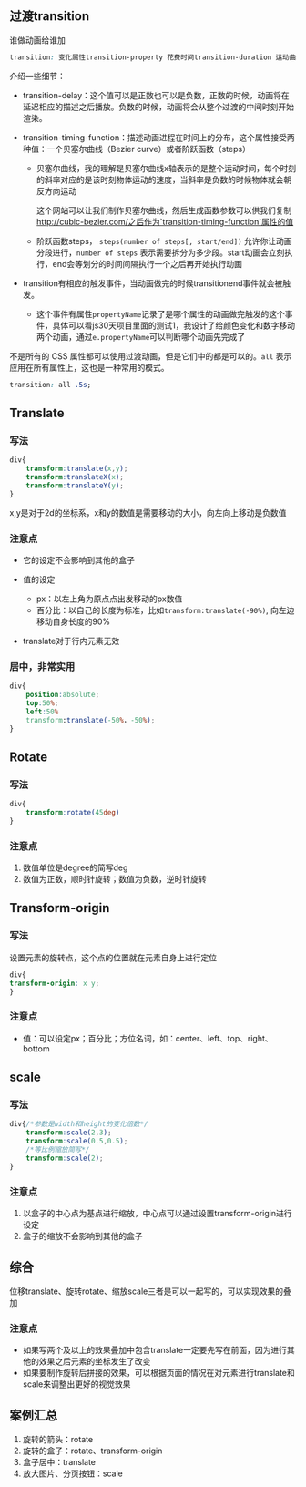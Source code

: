 ## 过渡transition

谁做动画给谁加

```css
transition: 变化属性transition-property 花费时间transition-duration 运动曲线transition-timing-function 开始时间transition-delay;
```

介绍一些细节：

- transition-delay：这个值可以是正数也可以是负数，正数的时候，动画将在延迟相应的描述之后播放。负数的时候，动画将会从整个过渡的中间时刻开始渲染。

- transition-timing-function：描述动画进程在时间上的分布，这个属性接受两种值：一个贝塞尔曲线（Bezier curve）或者阶跃函数（steps）

  - 贝塞尔曲线，我的理解是贝塞尔曲线x轴表示的是整个运动时间，每个时刻的斜率对应的是该时刻物体运动的速度，当斜率是负数的时候物体就会朝反方向运动 

    这个网站可以让我们制作贝塞尔曲线，然后生成函数参数可以供我们复制 http://cubic-bezier.com/之后作为`transition-timing-function`属性的值

  - 阶跃函数steps， `steps(number of steps[, start/end])` 允许你让动画分段进行，`number of steps` 表示需要拆分为多少段。start动画会立刻执行，end会等划分的时间间隔执行一个之后再开始执行动画

- transition有相应的触发事件，当动画做完的时候transitionend事件就会被触发。
  - 这个事件有属性`propertyName`记录了是哪个属性的动画做完触发的这个事件，具体可以看js30天项目里面的测试1，我设计了给颜色变化和数字移动两个动画，通过`e.propertyName`可以判断哪个动画先完成了

不是所有的 CSS 属性都可以使用过渡动画，但是它们中的都是可以的。`all` 表示应用在所有属性上，这也是一种常用的模式。

```css
transition: all .5s;
```



## Translate

### 写法

```css
div{
    transform:translate(x,y);
    transform:translateX(x);
    transform:translateY(y);
}
```

x,y是对于2d的坐标系，x和y的数值是需要移动的大小，向左向上移动是负数值

### 注意点

- 它的设定不会影响到其他的盒子

- 值的设定
  - px：以左上角为原点点出发移动的px数值
  - 百分比：以自己的长度为标准，比如`transform:translate(-90%)`, 向左边移动自身长度的90%

- translate对于行内元素无效

### 居中，非常实用

```css
div{
    position:absolute;
    top:50%;
    left:50%
    transform:translate(-50%，-50%);
}
```

## Rotate

### 写法

```css
div{
    transform:rotate(45deg)
}
```

### 注意点

1. 数值单位是degree的简写deg
2. 数值为正数，顺时针旋转；数值为负数，逆时针旋转

## Transform-origin

### 写法

设置元素的旋转点，这个点的位置就在元素自身上进行定位

```css
div{
transform-origin: x y;
}
```

### 注意点

- 值：可以设定px；百分比；方位名词，如：center、left、top、right、bottom

## scale

### 写法

```css
div{/*参数是width和height的变化倍数*/
    transform:scale(2,3);
    transform:scale(0.5,0.5);
    /*等比例缩放简写*/
    transform:scale(2);
}
```



### 注意点

1. 以盒子的中心点为基点进行缩放，中心点可以通过设置transform-origin进行设定
2. 盒子的缩放不会影响到其他的盒子

## 综合

位移translate、旋转rotate、缩放scale三者是可以一起写的，可以实现效果的叠加

### 注意点

- 如果写两个及以上的效果叠加中包含translate一定要先写在前面，因为进行其他的效果之后元素的坐标发生了改变
- 如果要制作旋转后拼接的效果，可以根据页面的情况在对元素进行translate和scale来调整出更好的视觉效果

## 案例汇总

1. 旋转的箭头：rotate
2. 旋转的盒子：rotate、transform-origin
3. 盒子居中：translate
4. 放大图片、分页按钮：scale

